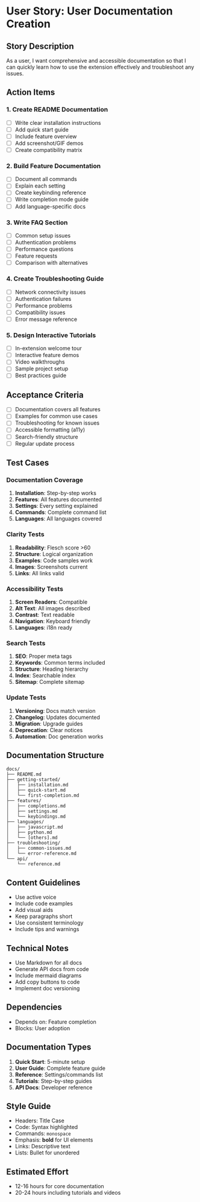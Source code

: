 # User Story: User Documentation Creation

## Story Description
As a user, I want comprehensive and accessible documentation so that I can quickly learn how to use the extension effectively and troubleshoot any issues.

## Action Items

### 1. Create README Documentation
- [ ] Write clear installation instructions
- [ ] Add quick start guide
- [ ] Include feature overview
- [ ] Add screenshot/GIF demos
- [ ] Create compatibility matrix

### 2. Build Feature Documentation
- [ ] Document all commands
- [ ] Explain each setting
- [ ] Create keybinding reference
- [ ] Write completion mode guide
- [ ] Add language-specific docs

### 3. Write FAQ Section
- [ ] Common setup issues
- [ ] Authentication problems
- [ ] Performance questions
- [ ] Feature requests
- [ ] Comparison with alternatives

### 4. Create Troubleshooting Guide
- [ ] Network connectivity issues
- [ ] Authentication failures
- [ ] Performance problems
- [ ] Compatibility issues
- [ ] Error message reference

### 5. Design Interactive Tutorials
- [ ] In-extension welcome tour
- [ ] Interactive feature demos
- [ ] Video walkthroughs
- [ ] Sample project setup
- [ ] Best practices guide

## Acceptance Criteria
- [ ] Documentation covers all features
- [ ] Examples for common use cases
- [ ] Troubleshooting for known issues
- [ ] Accessible formatting (a11y)
- [ ] Search-friendly structure
- [ ] Regular update process

## Test Cases

### Documentation Coverage
1. **Installation**: Step-by-step works
2. **Features**: All features documented
3. **Settings**: Every setting explained
4. **Commands**: Complete command list
5. **Languages**: All languages covered

### Clarity Tests
1. **Readability**: Flesch score >60
2. **Structure**: Logical organization
3. **Examples**: Code samples work
4. **Images**: Screenshots current
5. **Links**: All links valid

### Accessibility Tests
1. **Screen Readers**: Compatible
2. **Alt Text**: All images described
3. **Contrast**: Text readable
4. **Navigation**: Keyboard friendly
5. **Languages**: i18n ready

### Search Tests
1. **SEO**: Proper meta tags
2. **Keywords**: Common terms included
3. **Structure**: Heading hierarchy
4. **Index**: Searchable index
5. **Sitemap**: Complete sitemap

### Update Tests
1. **Versioning**: Docs match version
2. **Changelog**: Updates documented
3. **Migration**: Upgrade guides
4. **Deprecation**: Clear notices
5. **Automation**: Doc generation works

## Documentation Structure
```
docs/
├── README.md
├── getting-started/
│   ├── installation.md
│   ├── quick-start.md
│   └── first-completion.md
├── features/
│   ├── completions.md
│   ├── settings.md
│   └── keybindings.md
├── languages/
│   ├── javascript.md
│   ├── python.md
│   └── [others].md
├── troubleshooting/
│   ├── common-issues.md
│   └── error-reference.md
└── api/
    └── reference.md
```

## Content Guidelines
- Use active voice
- Include code examples
- Add visual aids
- Keep paragraphs short
- Use consistent terminology
- Include tips and warnings

## Technical Notes
- Use Markdown for all docs
- Generate API docs from code
- Include mermaid diagrams
- Add copy buttons to code
- Implement doc versioning

## Dependencies
- Depends on: Feature completion
- Blocks: User adoption

## Documentation Types
1. **Quick Start**: 5-minute setup
2. **User Guide**: Complete feature guide
3. **Reference**: Settings/commands list
4. **Tutorials**: Step-by-step guides
5. **API Docs**: Developer reference

## Style Guide
- Headers: Title Case
- Code: Syntax highlighted
- Commands: `monospace`
- Emphasis: **bold** for UI elements
- Links: Descriptive text
- Lists: Bullet for unordered

## Estimated Effort
- 12-16 hours for core documentation
- 20-24 hours including tutorials and videos